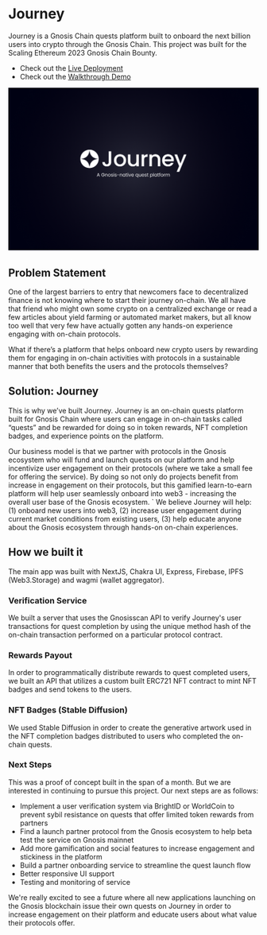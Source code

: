 # Journey

Journey is a Gnosis Chain quests platform built to onboard the next billion users into crypto through the Gnosis Chain. This project was built for the Scaling Ethereum 2023 Gnosis Chain Bounty.

- Check out the [Live Deployment](https://tryjourney.net)
- Check out the [Walkthrough Demo](https://ethglobal.com/showcase/journey-34h5a)

![](app/public/landing.png)

## Problem Statement

One of the largest barriers to entry that newcomers face to decentralized finance is not knowing where to start their journey on-chain. We all have that friend who might own some crypto on a centralized exchange or read a few articles about yield farming or automated market makers, but all know too well that very few have actually gotten any hands-on experience engaging with on-chain protocols.

What if there’s a platform that helps onboard new crypto users by rewarding them for engaging in on-chain activities with protocols in a sustainable manner that both benefits the users and the protocols themselves?

## Solution: Journey

This is why we’ve built Journey. Journey is an on-chain quests platform built for Gnosis Chain where users can engage in on-chain tasks called “quests” and be rewarded for doing so in token rewards, NFT completion badges, and experience points on the platform.

Our business model is that we partner with protocols in the Gnosis ecosystem who will fund and launch quests on our platform and help incentivize user engagement on their protocols (where we take a small fee for offering the service). By doing so not only do projects benefit from increase in engagement on their protocols, but this gamified learn-to-earn platform will help user seamlessly onboard into web3 - increasing the overall user base of the Gnosis ecosystem.
`
We believe Journey will help: (1) onboard new users into web3, (2) increase user engagement during current market conditions from existing users, (3) help educate anyone about the Gnosis ecosystem through hands-on on-chain experiences.


## How we built it
The main app was built with NextJS, Chakra UI, Express, Firebase, IPFS (Web3.Storage) and wagmi (wallet aggregator).

### Verification Service
We built a server that uses the Gnosisscan API to verify Journey's user transactions for quest completion by using the unique method hash of the on-chain transaction performed on a particular protocol contract.

### Rewards Payout
In order to programmatically distribute rewards to quest completed users, we built an API that utilizes a custom built ERC721 NFT contract to mint NFT badges and send tokens to the users.

### NFT Badges (Stable Diffusion)
We used Stable Diffusion in order to create the generative artwork used in the NFT completion badges distributed to users who completed the on-chain quests.

### Next Steps

This was a proof of concept built in the span of a month. But we are interested in continuing to pursue this project. Our next steps are as follows:

- Implement a user verification system via BrightID or WorldCoin to prevent sybil resistance on quests that offer limited token rewards from partners
- Find a launch partner protocol from the Gnosis ecosystem to help beta test the service on Gnosis mainnet
- Add more gamification and social features to increase engagement and stickiness in the platform
- Build a partner onboarding service to streamline the quest launch flow
- Better responsive UI support
- Testing and monitoring of service

We're really excited to see a future where all new applications launching on the Gnosis blockchain issue their own quests on Journey in order to increase engagement on their platform and educate users about what value their protocols offer.